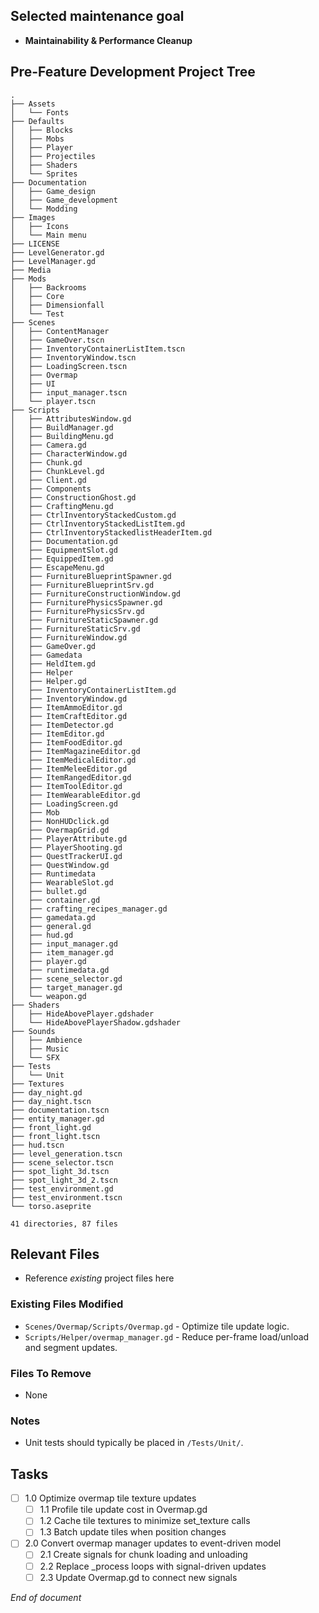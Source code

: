## Selected maintenance goal
- **Maintainability & Performance Cleanup**

## Pre-Feature Development Project Tree
```
.
├── Assets
│   └── Fonts
├── Defaults
│   ├── Blocks
│   ├── Mobs
│   ├── Player
│   ├── Projectiles
│   ├── Shaders
│   └── Sprites
├── Documentation
│   ├── Game_design
│   ├── Game_development
│   └── Modding
├── Images
│   ├── Icons
│   └── Main menu
├── LICENSE
├── LevelGenerator.gd
├── LevelManager.gd
├── Media
├── Mods
│   ├── Backrooms
│   ├── Core
│   ├── Dimensionfall
│   └── Test
├── Scenes
│   ├── ContentManager
│   ├── GameOver.tscn
│   ├── InventoryContainerListItem.tscn
│   ├── InventoryWindow.tscn
│   ├── LoadingScreen.tscn
│   ├── Overmap
│   ├── UI
│   ├── input_manager.tscn
│   └── player.tscn
├── Scripts
│   ├── AttributesWindow.gd
│   ├── BuildManager.gd
│   ├── BuildingMenu.gd
│   ├── Camera.gd
│   ├── CharacterWindow.gd
│   ├── Chunk.gd
│   ├── ChunkLevel.gd
│   ├── Client.gd
│   ├── Components
│   ├── ConstructionGhost.gd
│   ├── CraftingMenu.gd
│   ├── CtrlInventoryStackedCustom.gd
│   ├── CtrlInventoryStackedListItem.gd
│   ├── CtrlInventoryStackedlistHeaderItem.gd
│   ├── Documentation.gd
│   ├── EquipmentSlot.gd
│   ├── EquippedItem.gd
│   ├── EscapeMenu.gd
│   ├── FurnitureBlueprintSpawner.gd
│   ├── FurnitureBlueprintSrv.gd
│   ├── FurnitureConstructionWindow.gd
│   ├── FurniturePhysicsSpawner.gd
│   ├── FurniturePhysicsSrv.gd
│   ├── FurnitureStaticSpawner.gd
│   ├── FurnitureStaticSrv.gd
│   ├── FurnitureWindow.gd
│   ├── GameOver.gd
│   ├── Gamedata
│   ├── HeldItem.gd
│   ├── Helper
│   ├── Helper.gd
│   ├── InventoryContainerListItem.gd
│   ├── InventoryWindow.gd
│   ├── ItemAmmoEditor.gd
│   ├── ItemCraftEditor.gd
│   ├── ItemDetector.gd
│   ├── ItemEditor.gd
│   ├── ItemFoodEditor.gd
│   ├── ItemMagazineEditor.gd
│   ├── ItemMedicalEditor.gd
│   ├── ItemMeleeEditor.gd
│   ├── ItemRangedEditor.gd
│   ├── ItemToolEditor.gd
│   ├── ItemWearableEditor.gd
│   ├── LoadingScreen.gd
│   ├── Mob
│   ├── NonHUDclick.gd
│   ├── OvermapGrid.gd
│   ├── PlayerAttribute.gd
│   ├── PlayerShooting.gd
│   ├── QuestTrackerUI.gd
│   ├── QuestWindow.gd
│   ├── Runtimedata
│   ├── WearableSlot.gd
│   ├── bullet.gd
│   ├── container.gd
│   ├── crafting_recipes_manager.gd
│   ├── gamedata.gd
│   ├── general.gd
│   ├── hud.gd
│   ├── input_manager.gd
│   ├── item_manager.gd
│   ├── player.gd
│   ├── runtimedata.gd
│   ├── scene_selector.gd
│   ├── target_manager.gd
│   └── weapon.gd
├── Shaders
│   ├── HideAbovePlayer.gdshader
│   └── HideAbovePlayerShadow.gdshader
├── Sounds
│   ├── Ambience
│   ├── Music
│   └── SFX
├── Tests
│   └── Unit
├── Textures
├── day_night.gd
├── day_night.tscn
├── documentation.tscn
├── entity_manager.gd
├── front_light.gd
├── front_light.tscn
├── hud.tscn
├── level_generation.tscn
├── scene_selector.tscn
├── spot_light_3d.tscn
├── spot_light_3d_2.tscn
├── test_environment.gd
├── test_environment.tscn
└── torso.aseprite

41 directories, 87 files
```

## Relevant Files
- Reference *existing* project files here


### Existing Files Modified
- `Scenes/Overmap/Scripts/Overmap.gd` - Optimize tile update logic.
- `Scripts/Helper/overmap_manager.gd` - Reduce per-frame load/unload and segment updates.

### Files To Remove
- None

### Notes
- Unit tests should typically be placed in `/Tests/Unit/`.

## Tasks

- [ ] 1.0 Optimize overmap tile texture updates
  - [ ] 1.1 Profile tile update cost in Overmap.gd
  - [ ] 1.2 Cache tile textures to minimize set_texture calls
  - [ ] 1.3 Batch update tiles when position changes
- [ ] 2.0 Convert overmap manager updates to event-driven model
  - [ ] 2.1 Create signals for chunk loading and unloading
  - [ ] 2.2 Replace _process loops with signal-driven updates
  - [ ] 2.3 Update Overmap.gd to connect new signals

*End of document*
